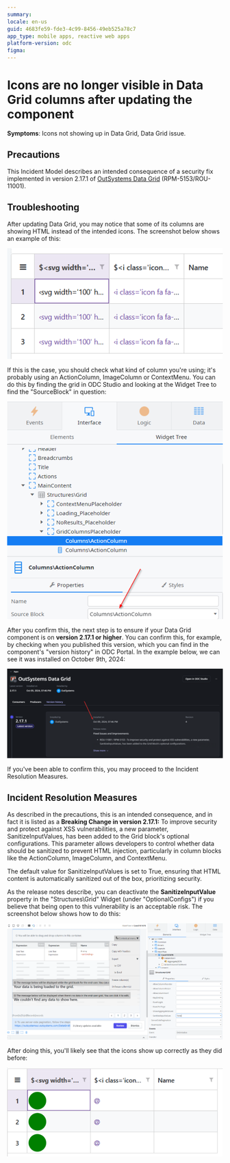 ```yaml
---
summary: 
locale: en-us
guid: 4683fe59-fde3-4c99-8456-49eb525a78c7
app_type: mobile apps, reactive web apps
platform-version: odc
figma:
---
```


<h1>Icons are no longer visible in Data Grid columns after updating the component</h1>

<strong>Symptoms</strong>: Icons not showing up in Data Grid, Data Grid issue.

<h2>Precautions</h2>

This Incident Model describes an intended consequence of a security fix implemented in version 2.17.1 of <a href="https://www.outsystems.com/forge/component-overview/15929/outsystems-data-grid-odc">OutSystems Data Grid</a> (RPM-5153/ROU-11001).

<h2>Troubleshooting</h2>

After updating Data Grid, you may notice that some of its columns are showing HTML instead of the intended icons. The screenshot below shows an example of this:

![Data Grid columns displaying HTML code instead of icons.](images/im-image-ck-20241213ZbX7EqgpdlgoHBEAHnfUTqkglvmd5fm4HIIT8JsJFg.png "Data Grid showing HTML instead of icons")

If this is the case, you should check what kind of column you're using; it's probably using an ActionColumn, ImageColumn or ContextMenu. You can do this by finding the grid in ODC Studio and looking at the Widget Tree to find the "SourceBlock" in question:

![ODC Studio Widget Tree highlighting the Columns\ActionColumn source block.](images/im-image-ck-20241213kVYhWoSdB4Uk1vE1i8iZ0sq2S55B3Ri6sYXXIZXdI2.png "ODC Studio Widget Tree")

After you confirm this, the next step is to ensure if your Data Grid component is on <strong>version 2.17.1 or higher</strong>. You can confirm this, for example, by checking when you published this version, which you can find in the component's "version history" in ODC Portal. In the example below, we can see it was installed on October 9th, 2024:

![OutSystems Data Grid version history showing version 2.17.1 installed on October 9, 2024.](images/im-image-ck-20241213zhOLrnXSlnevcDYeDAHfBITqCDdNeIS3ykBmHxy1U6.png "OutSystems Data Grid version history")

If you've been able to confirm this, you may proceed to the Incident Resolution Measures.

<h2>Incident Resolution Measures</h2>

As described in the precautions, this is an intended consequence, and in fact it is listed as a <strong>Breaking Change in version 2.17.1:</strong> To improve security and protect against XSS vulnerabilities, a new parameter, SanitizeInputValues, has been added to the Grid block's optional configurations. This parameter allows developers to control whether data should be sanitized to prevent HTML injection, particularly in column blocks like the ActionColumn, ImageColumn, and ContextMenu.

The default value for SanitizeInputValues is set to True, ensuring that HTML content is automatically sanitized out of the box, prioritizing security.

As the release notes describe, you can deactivate the <strong>SanitizeInputValue</strong> property in the "Structures\Grid" Widget (under "OptionalConfigs") if you believe that being open to this vulnerability is an acceptable risk. 
The screenshot below shows how to do this:

![ODC Studio interface showing the SanitizeInputValues property set to False.](images/im-image-ck-2025120vkQvEeis4oRTHCkteJ3o9FYhyMcjaWcYqTAHNGaNhy.png "SanitizeInputValues property in ODC Studio")

After doing this, you'll likely see that the icons show up correctly as they did before:

![Data Grid columns displaying icons correctly after deactivating SanitizeInputValues.](images/im-image-ck-20241213aTTmwMR0Xz4w6lfUCgIi4n3gDgGYuaqszAM3VRK9IA.png "Data Grid showing icons correctly")
